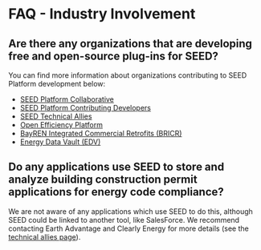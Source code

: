 # FAQ - Industry Involvement

## Are there any organizations that are developing free and open-source plug-ins for SEED?

You can find more information about organizations contributing to SEED Platform development below:

* [SEED Platform Collaborative](https://www.energy.gov/eere/buildings/seed-platform-collaborative)
* [SEED Platform Contributing Developers](https://github.com/SEED-platform/seed/blob/develop/AUTHORS.md)
* [SEED Technical Allies](../technical_ally.md)
* [Open Efficiency Platform](https://github.com/OpenEfficiencyPlatform/OEP)
* [BayREN Integrated Commercial Retrofits (BRICR)](https://www.energy.gov/sites/prod/files/2018/05/f52/24293_Hooper_050318-900.pdf)
* [Energy Data Vault (EDV)](https://www.energy.gov/eere/buildings/energy-data-vault)

## Do any applications use SEED to store and analyze building construction permit applications for energy code compliance?

We are not aware of any applications which use SEED to do this, although SEED could be linked to another tool, like SalesForce.  We recommend contacting Earth Advantage and Clearly Energy for more details (see the [technical allies page](../technical_ally.md)).
